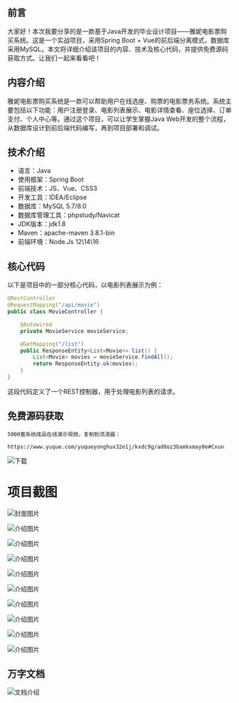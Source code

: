 ## 前言

大家好！本次我要分享的是一款基于Java开发的毕业设计项目——雅妮电影票购买系统。这是一个实战项目，采用Spring Boot + Vue的前后端分离模式，数据库采用MySQL。本文将详细介绍该项目的内容、技术及核心代码，并提供免费源码获取方式。让我们一起来看看吧！

## 内容介绍

雅妮电影票购买系统是一款可以帮助用户在线选座、购票的电影票务系统。系统主要包括以下功能：用户注册登录、电影列表展示、电影详情查看、座位选择、订单支付、个人中心等。通过这个项目，可以让学生掌握Java Web开发的整个流程，从数据库设计到前后端代码编写，再到项目部署和调试。

## 技术介绍

- 语言：Java
- 使用框架：Spring Boot
- 前端技术：JS、Vue、CSS3
- 开发工具：IDEA/Eclipse
- 数据库：MySQL 5.7/8.0
- 数据库管理工具：phpstudy/Navicat
- JDK版本：jdk1.8
- Maven：apache-maven 3.8.1-bin
- 前端环境：Node.Js 12\14\16

## 核心代码

以下是项目中的一部分核心代码，以电影列表展示为例：

```java
@RestController
@RequestMapping("/api/movie")
public class MovieController {

    @Autowired
    private MovieService movieService;

    @GetMapping("/list")
    public ResponseEntity<List<Movie>> list() {
        List<Movie> movies = movieService.findAll();
        return ResponseEntity.ok(movies);
    }
}
```

这段代码定义了一个REST控制器，用于处理电影列表的请求。

## 免费源码获取

```
5000套系统成品在线演示视频，复制到流浪器： 
```
```
https://www.yuque.com/yuqueyonghux32e1j/kxdc9g/ad8oz3bamkxmay0e#Cxun
```
![下载](https://img12.360buyimg.com/ddimg/jfs/t1/339687/11/1349/28408/68ad865fF412d7877/adaa650483a100f2.jpg)

# 项目截图

![封面图片](https://img14.360buyimg.com/ddimg/jfs/t1/336623/18/7881/189196/68bc5a86Fbed6c742/b6c437c956eabac6.jpg)

![介绍图片](https://img10.360buyimg.com/ddimg/jfs/t1/350689/10/410/32403/68bc5a60Ff3d46173/e79d27fb62fe3d70.jpg)

![介绍图片](https://img13.360buyimg.com/ddimg/jfs/t1/325548/9/17100/143875/68bc5a62F8b748283/9c2ec7916873c6ef.jpg)

![介绍图片](https://img14.360buyimg.com/ddimg/jfs/t1/330875/26/10252/34572/68bc5a64Fcf753da6/cf47051f7143b3eb.jpg)

![介绍图片](https://img14.360buyimg.com/ddimg/jfs/t1/348000/24/399/43095/68bc5a65Fc5b31ded/64ed6871603e39c8.jpg)

![介绍图片](https://img11.360buyimg.com/ddimg/jfs/t1/348310/1/292/19674/68bc5a66F50f56840/cdd8e4a95735b0bc.jpg)

![介绍图片](https://img10.360buyimg.com/ddimg/jfs/t1/334688/1/10330/32035/68bc5a68F99b1af1c/b82c4ca4d38caeb4.jpg)

![介绍图片](https://img14.360buyimg.com/ddimg/jfs/t1/344339/27/434/30741/68bc5a68F2d187544/c5e65f0fec7aae5f.jpg)

![介绍图片](https://img14.360buyimg.com/ddimg/jfs/t1/345327/1/469/36056/68bc5a68F7f70e04e/46bbff0cb54f8632.jpg)

![介绍图片](https://img12.360buyimg.com/ddimg/jfs/t1/349735/9/438/97275/68bc5a68F417a808b/af19ce71b450119e.jpg)


## 万字文档
![文档介绍](https://img14.360buyimg.com/ddimg/jfs/t1/338393/1/3576/156947/68b1ad0cF74dc525c/ff9cd6c574295685.jpg)
